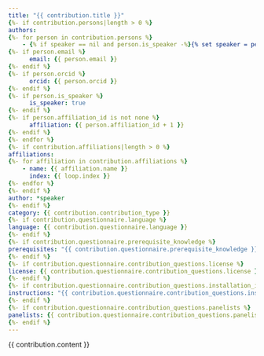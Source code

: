 ```yaml
---
title: "{{ contribution.title }}"
{%- if contribution.persons|length > 0 %}
authors:
{%- for person in contribution.persons %}
    - {% if speaker == nil and person.is_speaker -%}{% set speaker = person %}&speaker {% endif -%}name: {{ person.title }} {{ person.first_name }} {{ person.last_name }}
{%- if person.email %}
      email: {{ person.email }}
{%- endif %}
{%- if person.orcid %}
      orcid: {{ person.orcid }} 
{%- endif %}
{%- if person.is_speaker %}
      is_speaker: true
{%- endif %}
{%- if person.affiliation_id is not none %}
      affiliation: {{ person.affiliation_id + 1 }}
{%- endif %}
{%- endfor %}
{%- if contribution.affiliations|length > 0 %}
affiliations:
{%- for affiliation in contribution.affiliations %}
    - name: {{ affiliation.name }}
      index: {{ loop.index }}
{%- endfor %}
{%- endif %}
author: *speaker
{%- endif %}
category: {{ contribution.contribution_type }}
{%- if contribution.questionnaire.language %}
language: {{ contribution.questionnaire.language }}
{%- endif %}
{%- if contribution.questionnaire.prerequisite_knowledge %}
prerequisites: "{{ contribution.questionnaire.prerequisite_knowledge }}"
{%- endif %}
{%- if contribution.questionnaire.contribution_questions.license %}
license: {{ contribution.questionnaire.contribution_questions.license }}
{%- endif %}
{%- if contribution.questionnaire.contribution_questions.installation_instructions %}
instructions: "{{ contribution.questionnaire.contribution_questions.installation_instructions }}"
{%- endif %}
{%- if contribution.questionnaire.contribution_questions.panelists %}
panelists: {{ contribution.questionnaire.contribution_questions.panelists }}
{%- endif %}
---
```

{{ contribution.content }}
